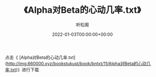 ﻿---
title:  《Alpha对Beta的心动几率.txt》
date:   2022-01-03T00:00:00+00:00
author: 听松阁
layout: post
permalink: /Alpha对Beta的心动几率/
categories: 小说
tags: [小说]
---

点击《 [Alpha对Beta的心动几率.txt](<a href="http://img.660000.xyz/bookstukust/book/bntxt/11/Alpha" target=_blank>http://img.660000.xyz/bookstukust/book/bntxt/11/Alpha对Beta的心动几率.txt)》进行下载